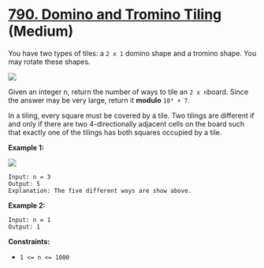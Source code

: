 # [790. Domino and Tromino Tiling][link] (Medium)

[link]: https://leetcode.com/problems/domino-and-tromino-tiling/

You have two types of tiles: a `2 x 1` domino shape and a tromino shape. You may rotate these
shapes.

![](https://assets.leetcode.com/uploads/2021/07/15/lc-domino.jpg)

Given an integer n, return the number of ways to tile an `2 x n`board. Since the answer may be very
large, return it **modulo** `10⁹ + 7`.

In a tiling, every square must be covered by a tile. Two tilings are different if and only if there
are two 4-directionally adjacent cells on the board such that exactly one of the tilings has both
squares occupied by a tile.

**Example 1:**

![](https://assets.leetcode.com/uploads/2021/07/15/lc-domino1.jpg)

```
Input: n = 3
Output: 5
Explanation: The five different ways are show above.
```

**Example 2:**

```
Input: n = 1
Output: 1
```

**Constraints:**

- `1 <= n <= 1000`
